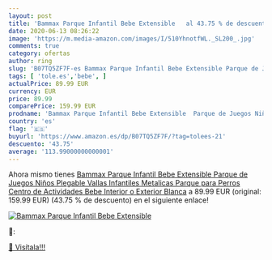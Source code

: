 ```yaml
---
layout: post
title: 'Bammax Parque Infantil Bebe Extensible   al 43.75 % de descuento'
date: 2020-06-13 08:26:22
image: 'https://m.media-amazon.com/images/I/510YhnotfWL._SL200_.jpg'
comments: true
category: ofertas
author: ring
slug: 'B07TQ5ZF7F-es Bammax Parque Infantil Bebe Extensible Parque de Juegos...'
tags: [ 'tole.es','bebe', ]
actualPrice: 89.99 EUR
currency: EUR
price: 89.99
comparePrice: 159.99 EUR
prodname: 'Bammax Parque Infantil Bebe Extensible  Parque de Juegos Niños Plegable  Vallas Infantiles Metalicas  Parque para Perros  Centro de Actividades Bebe Interior o Exterior  Blanca'
country: 'es'
flag: '🇪🇸'
buyurl: 'https://www.amazon.es/dp/B07TQ5ZF7F/?tag=tolees-21'
descuento: '43.75'
average: '113.99000000000001'
---
```


Ahora mismo tienes [Bammax Parque Infantil Bebe Extensible  Parque de Juegos Niños Plegable  Vallas Infantiles Metalicas  Parque para Perros  Centro de Actividades Bebe Interior o Exterior  Blanca](https://www.amazon.es/dp/B07TQ5ZF7F/?tag=tolees-21) a 89.99 EUR (original: 159.99 EUR) (43.75 %  de descuento) en el siguiente enlace!

[![Bammax Parque Infantil Bebe Extensible  ](https://m.media-amazon.com/images/I/510YhnotfWL._SL200_.jpg)](https://www.amazon.es/dp/B07TQ5ZF7F/?tag=tolees-21)

🔎:


[🛒 Visítala!!!](https://www.amazon.es/dp/B07TQ5ZF7F/?tag=tolees-21)
